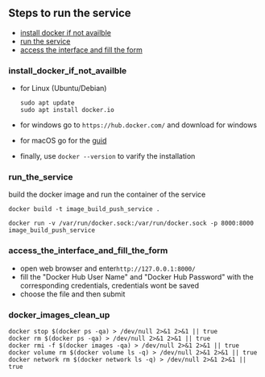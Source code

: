 ## Steps to run the service
  - [install docker if not availble](#install_docker_if_not_availble)
  - [run the service](#run_the_service)
  - [access the interface and fill the form](#access_the_interface_and_fill_the_form)

### install_docker_if_not_availble

  - for Linux (Ubuntu/Debian)
    ````
    sudo apt update
    sudo apt install docker.io
    ````
  - for windows
    go to ````https://hub.docker.com/```` and download for windows

  - for macOS go for the [guid](https://docs.docker.com/desktop/setup/install/mac-install/#install-and-run-docker-desktop-on-mac)

  - finally,
    use ````docker --version```` to varify the installation

### run_the_service

build the docker image and run the container of the service
````
docker build -t image_build_push_service .
````
````
docker run -v /var/run/docker.sock:/var/run/docker.sock -p 8000:8000 image_build_push_service
````

### access_the_interface_and_fill_the_form
 - open web browser and enter````http://127.0.0.1:8000/````
 - fill the "Docker Hub User Name" and "Docker Hub Password" with the corresponding credentials, credentials wont be saved
 - choose the file and then submit

### docker_images_clean_up
````
docker stop $(docker ps -qa) > /dev/null 2>&1 2>&1 || true
docker rm $(docker ps -qa) > /dev/null 2>&1 2>&1 || true
docker rmi -f $(docker images -qa) > /dev/null 2>&1 2>&1 || true
docker volume rm $(docker volume ls -q) > /dev/null 2>&1 2>&1 || true
docker network rm $(docker network ls -q) > /dev/null 2>&1 2>&1 || true
````
